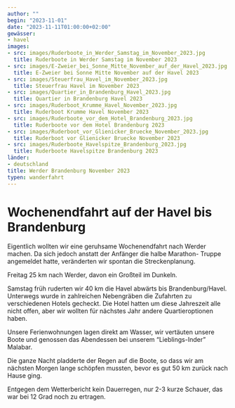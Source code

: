 ```yaml
---
author: ""
begin: "2023-11-01"
date: "2023-11-11T01:00:00+02:00"
gewässer:
- havel
images:
- src: images/Ruderboote_in_Werder_Samstag_im_November_2023.jpg
  title: Ruderboote in Werder Samstag im November 2023
- src: images/E-Zweier_bei_Sonne_Mitte_November_auf_der_Havel_2023.jpg
  title: E-Zweier bei Sonne Mitte November auf der Havel 2023
- src: images/Steuerfrau_Havel_im_November_2023.jpg
  title: Steuerfrau Havel im November 2023
- src: images/Quartier_in_Brandenburg_Havel_2023.jpg
  title: Quartier in Brandenburg Havel 2023
- src: images/Ruderboot_Krumme_Havel_November_2023.jpg
  title: Ruderboot Krumme Havel November 2023
- src: images/Ruderboote_vor_dem_Hotel_Brandenburg_2023.jpg
  title: Ruderboote vor dem Hotel Brandenburg 2023
- src: images/Ruderboot_vor_Glienicker_Bruecke_November_2023.jpg
  title: Ruderboot vor Glienicker Bruecke November 2023
- src: images/Ruderboote_Havelspitze_Brandenburg_2023.jpg
  title: Ruderboote Havelspitze Brandenburg 2023
länder:
- deutschland
title: Werder Brandenburg November 2023
typen: wanderfahrt
---
```



# Wochenendfahrt auf der Havel bis Brandenburg


Eigentlich wollten wir eine geruhsame Wochenendfahrt nach Werder machen. Da sich jedoch anstatt der Anfänger die halbe Marathon- Truppe angemeldet hatte, veränderten wir spontan die Streckenplanung.

Freitag 25 km nach Werder, davon ein Großteil im Dunkeln.

Samstag früh ruderten wir 40 km die Havel abwärts bis Brandenburg/Havel. Unterwegs wurde in zahlreichen Nebengräben die Zufahrten zu verschiedenen Hotels gecheckt. Die Hotel hatten um diese Jahreszeit alle nicht offen, aber wir wollten für nächstes Jahr andere Quartieroptionen haben.

Unsere Ferienwohnungen lagen direkt am Wasser, wir vertäuten unsere Boote und genossen das Abendessen bei unserem “Lieblings-Inder” Malabar.

Die ganze Nacht pladderte der Regen auf die Boote, so dass wir am nächsten Morgen lange schöpfen mussten, bevor es gut 50 km zurück nach Hause ging.

Entgegen dem Wetterbericht kein Dauerregen, nur 2-3 kurze Schauer, das war bei 12 Grad noch zu ertragen.
